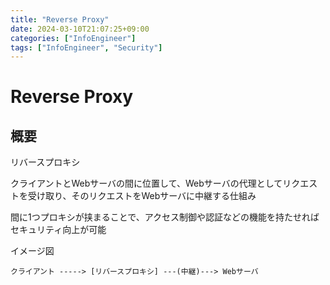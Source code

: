 ```yaml
---
title: "Reverse Proxy"
date: 2024-03-10T21:07:25+09:00
categories: ["InfoEngineer"]
tags: ["InfoEngineer", "Security"]
---
```

# Reverse Proxy

## 概要

リバースプロキシ

クライアントとWebサーバの間に位置して、Webサーバの代理としてリクエストを受け取り、そのリクエストをWebサーバに中継する仕組み

間に1つプロキシが挟まることで、アクセス制御や認証などの機能を持たせればセキュリティ向上が可能

イメージ図
```
クライアント -----> [リバースプロキシ] ---(中継)---> Webサーバ
```